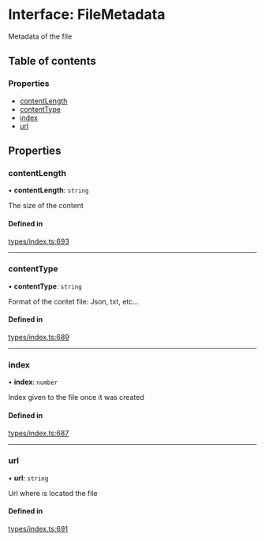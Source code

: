 # Interface: FileMetadata

Metadata of the file

## Table of contents

### Properties

- [contentLength](FileMetadata.md#contentlength)
- [contentType](FileMetadata.md#contenttype)
- [index](FileMetadata.md#index)
- [url](FileMetadata.md#url)

## Properties

### contentLength

• **contentLength**: `string`

The size of the content

#### Defined in

[types/index.ts:693](https://github.com/nevermined-io/components-catalog/blob/b19d66a/lib/src/types/index.ts#L693)

___

### contentType

• **contentType**: `string`

Format of the contet file: Json, txt, etc...

#### Defined in

[types/index.ts:689](https://github.com/nevermined-io/components-catalog/blob/b19d66a/lib/src/types/index.ts#L689)

___

### index

• **index**: `number`

Index given to the file once it was created

#### Defined in

[types/index.ts:687](https://github.com/nevermined-io/components-catalog/blob/b19d66a/lib/src/types/index.ts#L687)

___

### url

• **url**: `string`

Url where is located the file

#### Defined in

[types/index.ts:691](https://github.com/nevermined-io/components-catalog/blob/b19d66a/lib/src/types/index.ts#L691)
